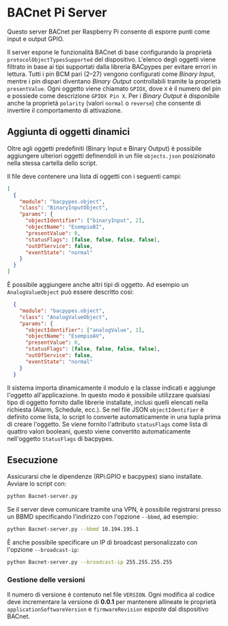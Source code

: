 # BACnet Pi Server

Questo server BACnet per Raspberry Pi consente di esporre punti come input e output GPIO.

Il server espone le funzionalità BACnet di base configurando la
proprietà `protocolObjectTypesSupported` del dispositivo. L'elenco degli
oggetti viene filtrato in base ai tipi supportati dalla libreria BACpypes
per evitare errori in lettura. Tutti i pin BCM
pari (2–27) vengono configurati come *Binary Input*, mentre i pin dispari
diventano *Binary Output* controllabili tramite la proprietà
`presentValue`. Ogni oggetto viene chiamato `GPIOX`, dove `X` è il numero
del pin e possiede come descrizione `GPIOX Pin X`. Per i *Binary Output*
è disponibile anche la proprietà `polarity` (valori `normal` o `reverse`)
che consente di invertire il comportamento di attivazione.

## Aggiunta di oggetti dinamici

Oltre agli oggetti predefiniti (Binary Input e Binary Output) è possibile
aggiungere ulteriori oggetti definendoli in un file `objects.json` posizionato nella stessa
cartella dello script.

Il file deve contenere una lista di oggetti con i seguenti campi:

```json
[
  {
    "module": "bacpypes.object",
    "class": "BinaryInputObject",
    "params": {
      "objectIdentifier": ["binaryInput", 2],
      "objectName": "EsempioBI",
      "presentValue": 0,
      "statusFlags": [false, false, false, false],
      "outOfService": false,
      "eventState": "normal"
    }
  }
]
```

È possibile aggiungere anche altri tipi di oggetto. Ad esempio un `AnalogValueObject` può essere descritto così:

```json
  {
    "module": "bacpypes.object",
    "class": "AnalogValueObject",
    "params": {
      "objectIdentifier": ["analogValue", 1],
      "objectName": "EsempioAV",
      "presentValue": 0,
      "statusFlags": [false, false, false, false],
      "outOfService": false,
      "eventState": "normal"
    }
  }
```

Il sistema importa dinamicamente il modulo e la classe indicati e aggiunge l'oggetto
all'applicazione. In questo modo è possibile utilizzare qualsiasi tipo di oggetto fornito
dalle librerie installate, inclusi quelli elencati nella richiesta (Alarm, Schedule, ecc.).
Se nel file JSON `objectIdentifier` è definito come lista, lo script lo converte
automaticamente in una tupla prima di creare l'oggetto.
Se viene fornito l'attributo `statusFlags` come lista di quattro valori
booleani, questo viene convertito automaticamente nell'oggetto `StatusFlags` di
bacpypes.

## Esecuzione

Assicurarsi che le dipendenze (RPi.GPIO e bacpypes) siano installate.
Avviare lo script con:

```bash
python Bacnet-server.py
```

Se il server deve comunicare tramite una VPN, è possibile registrarsi presso un
BBMD specificando l'indirizzo con l'opzione `--bbmd`, ad esempio:

```bash
python Bacnet-server.py --bbmd 10.194.195.1
```

È anche possibile specificare un IP di broadcast personalizzato con
l'opzione `--broadcast-ip`:

```bash
python Bacnet-server.py --broadcast-ip 255.255.255.255
```

### Gestione delle versioni

Il numero di versione è contenuto nel file `VERSION`. Ogni modifica al codice
deve incrementare la versione di **0.0.1** per mantenere allineate le
proprietà `applicationSoftwareVersion` e `firmwareRevision` esposte dal
dispositivo BACnet.
